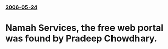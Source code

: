 ### [2006-05-24](/news/2006/05/24/index.md)

#  Namah Services, the free web portal was found by Pradeep Chowdhary.




